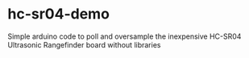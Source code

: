 # hc-sr04-demo
Simple arduino code to poll and oversample the inexpensive HC-SR04 Ultrasonic Rangefinder board without libraries
